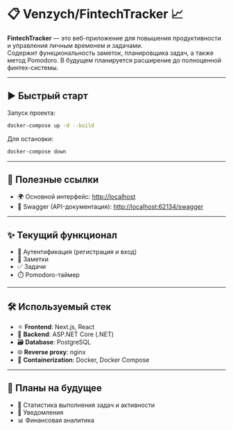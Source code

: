 # 📋 Venzych/FintechTracker 📈

**FintechTracker** — это веб-приложение для повышения продуктивности и управления личным временем и задачами.  
Содержит функциональность заметок, планировщика задач, а также метод Pomodoro. В будущем планируется расширение до полноценной финтех-системы.

---

## ▶️ Быстрый старт

Запуск проекта:

```bash
docker-compose up -d --build
```

Для остановки:

```bash
docker-compose down
```

---

## 🔗 Полезные ссылки

- 🌍 Основной интерфейс: [http://localhost](http://localhost)
- 🔧 Swagger (API-документация): [http://localhost:62134/swagger](http://localhost:62134/swagger)

---

## ✨ Текущий функционал

- 🔐 Аутентификация (регистрация и вход)
- 📝 Заметки
- ✅ Задачи
- ⏱️ Pomodoro-таймер

---

## 🛠️ Используемый стек

- ⚛️ **Frontend**: Next.js, React
- 🧩 **Backend**: ASP.NET Core (.NET)
- 🗃️ **Database**: PostgreSQL
- 🌐 **Reverse proxy**: nginx
- 🐳 **Containerization**: Docker, Docker Compose

---

## 📌 Планы на будущее

- 📅 Статистика выполнения задач и активности
- 🔔 Уведомления
- 📊 Финансовая аналитика

